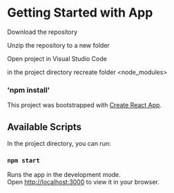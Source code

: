 # Getting Started with App

Download the repository

Unzip the repository to a new folder

Open project in Visual Studio Code

in the project directory recreate folder <node_modules>

### 'npm install'

This project was bootstrapped with [Create React App](https://github.com/facebook/create-react-app).

## Available Scripts

In the project directory, you can run:

### `npm start`

Runs the app in the development mode.\
Open [http://localhost:3000](http://localhost:3000) to view it in your browser.

